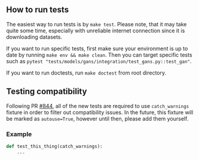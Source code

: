 ## How to run tests

The easiest way to run tests is by `make test`. Please note, that it may take quite some time, especially with unreliable internet connection since it is downloading datasets.

If you want to run specific tests, first make sure your environment is up to date by running `make env && make clean`. Then you can target specific tests such as `pytest "tests/models/gans/integration/test_gans.py::test_gan"`.

If you want to run doctests, run `make doctest` from root directory.

## Testing compatibility

Following PR [#844](https://github.com/Lightning-AI/lightning-bolts/pull/844), all of the new tests are required to use `catch_warnings` fixture in order to filter out compatibility issues. In the future, this fixture will be marked as `autouse=True`, however until then, please add them yourself.

### Example

```python
def test_this_thing(catch_warnings):
    ...
```

